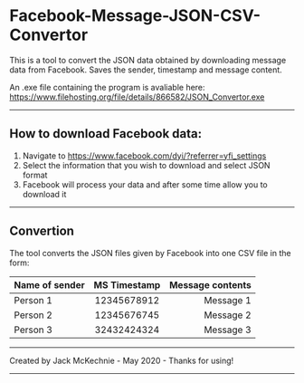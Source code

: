 # Facebook-Message-JSON-CSV-Convertor

This is a tool to convert the JSON data obtained by downloading message data from Facebook. Saves the sender, timestamp and message content.

An .exe file containing the program is avaliable here: https://www.filehosting.org/file/details/866582/JSON_Convertor.exe

------------------------------
How to download Facebook data:
------------------------------

1. Navigate to https://www.facebook.com/dyi/?referrer=yfi_settings
2. Select the information that you wish to download and select JSON format 
3. Facebook will process your data and after some time allow you to download it 

----------
Convertion
----------
The tool converts the JSON files given by Facebook into one CSV file in the form:


| Name of sender | MS Timestamp | Message contents |
|----------------|:------------:|-----------------:|
| Person 1       |  12345678912 | Message 1        |
| Person 2       |  12345676745 | Message 2        |
| Person 3       |  32432424324 | Message 3        |


************************************
Created by Jack McKechnie - May 2020 - Thanks for using!
************************************
